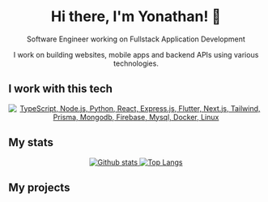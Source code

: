 <h1 align="center">Hi there, I'm Yonathan! 👋</h1>
<p align="center">Software Engineer working on Fullstack Application Development</p>
<p align="center">I work on building websites, mobile apps and backend APIs using various technologies.</p>

## I work with this tech
<p align="center">
  <a href="#">
    <img src="https://skillicons.dev/icons?i=ts,nodejs,python,react,expressjs,flutter,nextjs,tailwindcss,prisma,mongodb,firebase,mysql,docker,linux" alt="TypeScript, Node.js, Python, React, Express.js, Flutter, Next.js, Tailwind, Prisma, Mongodb, Firebase, Mysql, Docker, Linux" />
  </a>
</p>

## My stats
<p align="center"><a href="#">
    <img src="https://github-readme-stats.vercel.app/api?username=yonaries&theme=onedark&show_icons=true&hide_rank=true&custom_title=Stats&count_private=true&hide_border=true&hide=issues&line_height=24&bg_color=0d1117" alt="Github stats" />
    <img src="https://github-readme-stats.vercel.app/api/top-langs/?username=yonaries&layout=compact&theme=onedark&count_private=true&hide_border=true&bg_color=0d1117" alt="Top Langs">
</a></p>

## My projects
